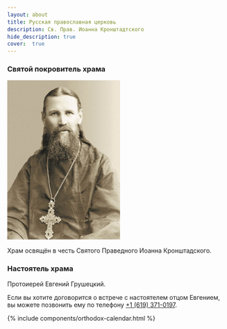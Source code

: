 ```yaml
---
layout: about
title: Русская православная церковь
description: Св. Прав. Иоанна Кронштадтского
hide_description: true
cover:  true
---
```


### Святой покровитель храма

![Святой Праведный Иоанн Кронштадтский](/assets/img/st-john-of-kronstadt.jpg)

Храм освящён в честь Святого Праведного Иоанна Кронштадского.

### Настоятель храма

Протоиерей Евгений Грушецкий.

<!--author-->

Если вы хотите договорится о встрече с настоятелем отцом Евгением, вы можете позвонить ему по телефону <a href="tel:+1 (619) 371-0197">+1 (619) 371-0197</a>.

{% include components/orthodox-calendar.html %}
